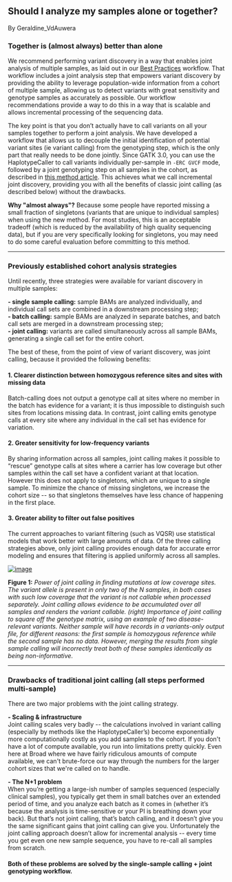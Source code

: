 ## Should I analyze my samples alone or together?

By Geraldine_VdAuwera

<h3>Together is (almost always) better than alone</h3>

<p>We recommend performing variant discovery in a way that enables joint analysis of multiple samples, as laid out in our <a rel="nofollow" href="https://www.broadinstitute.org/gatk/guide/best-practices">Best Practices</a> workflow. That workflow includes a joint analysis step that empowers variant discovery by providing the ability to leverage population-wide information from a cohort of multiple sample, allowing us to detect variants with great sensitivity and genotype samples as accurately as possible. Our workflow recommendations provide a way to do this in a way that is scalable and allows incremental processing of the sequencing data.</p>

<p>The key point is that you don’t actually have to call variants on all your samples together to perform a joint analysis. We have developed a workflow that allows us to decouple the initial identification of potential variant sites (ie variant calling) from the genotyping step, which is the only part that really needs to be done jointly. Since GATK 3.0, you can use the HaplotypeCaller to call variants individually per-sample in <code class="code codeInline" spellcheck="false">-ERC GVCF</code> mode, followed by a joint genotyping step on all samples in the cohort, as described in <a rel="nofollow" href="http://www.broadinstitute.org/gatk/guide/article?id=3893">this method article</a>. This achieves what we call incremental joint discovery, providing you with all the benefits of classic joint calling (as described below) without the drawbacks.</p>

<p><strong>Why "almost always"?</strong> Because some people have reported missing a small fraction of singletons (variants that are unique to individual samples) when using the new method. For most studies, this is an acceptable tradeoff (which is reduced by the availability of high quality sequencing data), but if you are very specifically looking for singletons, you may need to do some careful evaluation before committing to this method.</p>

<hr></hr><h3>Previously established cohort analysis strategies</h3>

<p>Until recently, three strategies were available for variant discovery in multiple samples:</p>

<p><strong>- single sample calling:</strong> sample BAMs are analyzed individually, and individual call sets are combined in a downstream processing step;<br><strong>- batch calling:</strong> sample BAMs are analyzed in separate batches, and batch call sets are merged in a downstream processing step;<br><strong>- joint calling:</strong> variants are called simultaneously across all sample BAMs, generating a single call set for the entire cohort.</p>

<p>The best of these, from the point of view of variant discovery, was joint calling, because it provided the following benefits:</p>

<h4>1. Clearer distinction between homozygous reference sites and sites with missing data</h4>

<p>Batch-calling does not output a genotype call at sites where no member in the batch has evidence for a variant; it is thus impossible to distinguish such sites from locations missing data. In contrast, joint calling emits genotype calls at every site where any individual in the call set has evidence for variation.</p>

<h4>2. Greater sensitivity for low-frequency variants</h4>

<p>By sharing information across all samples, joint calling makes it possible to “rescue” genotype calls at sites where a carrier has low coverage but other samples within the call set have a confident variant at that location. However this does not apply to singletons, which are unique to a single sample. To minimize the chance of missing singletons, we increase the cohort size -- so that singletons themselves have less chance of happening in the first place.</p>

<h4>3. Greater ability to filter out false positives</h4>

<p>The current approaches to variant filtering (such as VQSR) use statistical models that work better with large amounts of data. Of the three calling strategies above, only joint calling provides enough data for accurate error modeling and ensures that filtering is applied uniformly across all samples.</p>

<p><a rel="nofollow" href="https://us.v-cdn.net/5019796/uploads/FileUpload/40/3d322e97441f1918626854d56c2574.png"><img src="https://us.v-cdn.net/5019796/uploads/FileUpload/40/3d322e97441f1918626854d56c2574.png" alt="image" class="embedImage-img importedEmbed-img"></img></a></p>

<p><strong>Figure 1:</strong> <em>Power of joint calling in finding mutations at low coverage sites. The variant allele is present in only two of the N samples, in both cases with such low coverage that the variant is not callable when processed separately. Joint calling allows evidence to be accumulated over all samples and renders the variant callable. (right) Importance of joint calling to square off the genotype matrix, using an example of two disease-relevant variants. Neither sample will have records in a variants-only output file, for different reasons: the first sample is homozygous reference while the second sample has no data. However, merging the results from single sample calling will incorrectly treat both of these samples identically as being non-informative.</em></p>

<hr></hr><h3>Drawbacks of traditional joint calling (all steps performed multi-sample)</h3>

<p>There are two major problems with the joint calling strategy.</p>

<p><strong>- Scaling &amp; infrastructure</strong><br>
Joint calling scales very badly -- the calculations involved in variant calling (especially by methods like the HaplotypeCaller’s) become exponentially more computationally costly as you add samples to the cohort. If you don't have a lot of compute available, you run into limitations pretty quickly. Even here at Broad where we have fairly ridiculous amounts of compute available, we can't brute-force our way through the numbers for the larger cohort sizes that we're called on to handle.</p>

<p><strong>- The N+1 problem</strong><br>
When you’re getting a large-ish number of samples sequenced (especially clinical samples), you typically get them in small batches over an extended period of time, and you analyze each batch as it comes in (whether it’s because the analysis is time-sensitive or your PI is breathing down your back). But that’s not joint calling, that’s batch calling, and it doesn’t give you the same significant gains that joint calling can give you. Unfortunately the joint calling approach doesn’t allow for incremental analysis -- every time you get even one new sample sequence, you have to re-call all samples from scratch.</p>

<h4>Both of these problems are solved by the single-sample calling + joint genotyping workflow.</h4>
